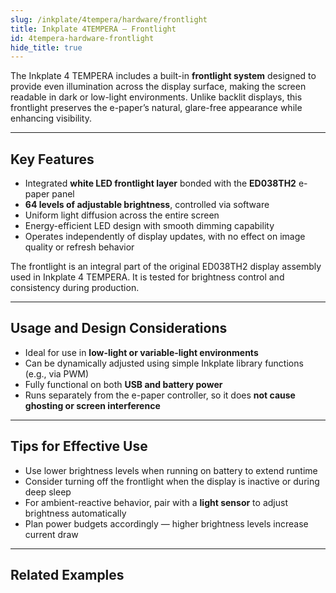 ```yaml
---  
slug: /inkplate/4tempera/hardware/frontlight  
title: Inkplate 4TEMPERA – Frontlight
id: 4tempera-hardware-frontlight  
hide_title: true  
---
```


<SectionTitle title="Frontlight Overview" backgroundImage="img/frontlight.jpg" />

The Inkplate 4 TEMPERA includes a built-in **frontlight system** designed to provide even illumination across the display surface, making the screen readable in dark or low-light environments. Unlike backlit displays, this frontlight preserves the e-paper’s natural, glare-free appearance while enhancing visibility.

---

## Key Features

- Integrated **white LED frontlight layer** bonded with the **ED038TH2** e-paper panel  
- **64 levels of adjustable brightness**, controlled via software  
- Uniform light diffusion across the entire screen  
- Energy-efficient LED design with smooth dimming capability  
- Operates independently of display updates, with no effect on image quality or refresh behavior  

<InfoBox>The frontlight is an integral part of the original ED038TH2 display assembly used in Inkplate 4 TEMPERA. It is tested for brightness control and consistency during production.</InfoBox>

---

## Usage and Design Considerations

- Ideal for use in **low-light or variable-light environments**  
- Can be dynamically adjusted using simple Inkplate library functions (e.g., via PWM)  
- Fully functional on both **USB and battery power**  
- Runs separately from the e-paper controller, so it does **not cause ghosting or screen interference**  

---

## Tips for Effective Use

- Use lower brightness levels when running on battery to extend runtime  
- Consider turning off the frontlight when the display is inactive or during deep sleep  
- For ambient-reactive behavior, pair with a **light sensor** to adjust brightness automatically  
- Plan power budgets accordingly — higher brightness levels increase current draw  

---

## Related Examples

<QuickLink 
  title="Frontlight Brightness Example" 
  description="Basic sketch to control frontlight brightness on Inkplate 4 TEMPERA."
  url="https://github.com/SolderedElectronics/Inkplate-Arduino-library/blob/dev/examples/Inkplate4TEMPERA/Basic/Inkplate4TEMPERA_Simple_Frontlight/Inkplate4TEMPERA_Simple_Frontlight.ino"
/>